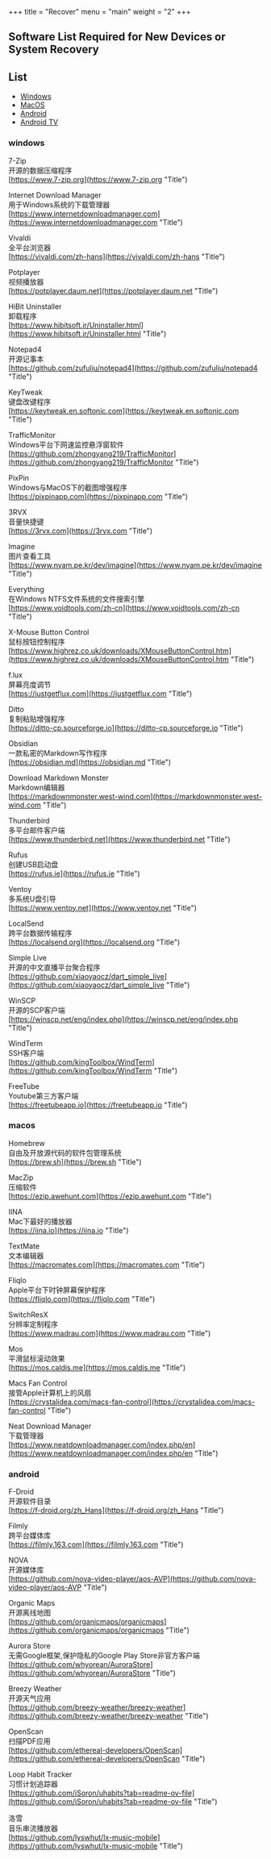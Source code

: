 +++
title = "Recover"
menu = "main"
weight = "2"
+++


## Software List Required for New Devices or System Recovery


## List
* [Windows](#windows)
* [MacOS](#macos)
* [Android](#android)
* [Android TV](#Android_TV)



### windows

7-Zip  
开源的数据压缩程序  
[https://www.7-zip.org](https://www.7-zip.org "Title")

Internet Download Manager  
用于Windows系统的下载管理器  
[https://www.internetdownloadmanager.com](https://www.internetdownloadmanager.com "Title")

Vivaldi  
全平台浏览器  
[https://vivaldi.com/zh-hans](https://vivaldi.com/zh-hans "Title")

Potplayer  
视频播放器  
[https://potplayer.daum.net](https://potplayer.daum.net "Title")

HiBit Uninstaller  
卸载程序  
[https://www.hibitsoft.ir/Uninstaller.html](https://www.hibitsoft.ir/Uninstaller.html "Title")

Notepad4  
开源记事本  
[https://github.com/zufuliu/notepad4](https://github.com/zufuliu/notepad4 "Title")

KeyTweak  
键盘改键程序  
[https://keytweak.en.softonic.com](https://keytweak.en.softonic.com "Title")

TrafficMonitor  
Windows平台下网速监控悬浮窗软件  
[https://github.com/zhongyang219/TrafficMonitor](https://github.com/zhongyang219/TrafficMonitor "Title")

PixPin  
Windows与MacOS下的截图增强程序  
[https://pixpinapp.com](https://pixpinapp.com "Title")

3RVX  
音量快捷键  
[https://3rvx.com](https://3rvx.com "Title")

Imagine  
图片查看工具  
[https://www.nyam.pe.kr/dev/imagine](https://www.nyam.pe.kr/dev/imagine "Title")

Everything  
在Windows NTFS文件系统的文件搜索引擎  
[https://www.voidtools.com/zh-cn](https://www.voidtools.com/zh-cn "Title")

X-Mouse Button Control  
鼠标按钮控制程序  
[https://www.highrez.co.uk/downloads/XMouseButtonControl.htm](https://www.highrez.co.uk/downloads/XMouseButtonControl.htm "Title")

f.lux  
屏幕亮度调节  
[https://justgetflux.com](https://justgetflux.com "Title")

Ditto  
复制粘贴增强程序  
[https://ditto-cp.sourceforge.io](https://ditto-cp.sourceforge.io "Title")

Obsidian  
一款私密的Markdown写作程序  
[https://obsidian.md](https://obsidian.md "Title")

Download Markdown Monster  
Markdown编辑器  
[https://markdownmonster.west-wind.com](https://markdownmonster.west-wind.com "Title")

Thunderbird  
多平台邮件客户端  
[https://www.thunderbird.net](https://www.thunderbird.net "Title")

Rufus  
创建USB启动盘  
[https://rufus.ie](https://rufus.ie "Title")

Ventoy  
多系统U盘引导  
[https://www.ventoy.net](https://www.ventoy.net "Title")

LocalSend  
跨平台数据传输程序  
[https://localsend.org](https://localsend.org "Title")

Simple Live  
开源的中文直播平台聚合程序  
[https://github.com/xiaoyaocz/dart_simple_live](https://github.com/xiaoyaocz/dart_simple_live "Title")

WinSCP  
开源的SCP客户端  
[https://winscp.net/eng/index.php](https://winscp.net/eng/index.php "Title")

WindTerm  
SSH客户端  
[https://github.com/kingToolbox/WindTerm](https://github.com/kingToolbox/WindTerm "Title")

FreeTube  
Youtube第三方客户端  
[https://freetubeapp.io](https://freetubeapp.io "Title")

### macos

Homebrew  
自由及开放源代码的软件包管理系统  
[https://brew.sh](https://brew.sh "Title")

MacZip  
压缩软件  
[https://ezip.awehunt.com](https://ezip.awehunt.com "Title")

IINA  
Mac下最好的播放器  
[https://iina.io](https://iina.io "Title")

TextMate  
文本编辑器  
[https://macromates.com](https://macromates.com "Title")

Fliqlo  
Apple平台下时钟屏幕保护程序  
[https://fliqlo.com](https://fliqlo.com "Title")

SwitchResX  
分辨率定制程序  
[https://www.madrau.com](https://www.madrau.com "Title")

Mos  
平滑鼠标滚动效果  
[https://mos.caldis.me](https://mos.caldis.me "Title")

Macs Fan Control  
接管Apple计算机上的风扇  
[https://crystalidea.com/macs-fan-control](https://crystalidea.com/macs-fan-control "Title")

Neat Download Manager  
下载管理器  
[https://www.neatdownloadmanager.com/index.php/en](https://www.neatdownloadmanager.com/index.php/en "Title")

### android

F-Droid  
开源软件目录  
[https://f-droid.org/zh_Hans](https://f-droid.org/zh_Hans "Title")

Filmly  
跨平台媒体库  
[https://filmly.163.com](https://filmly.163.com "Title")

NOVA  
开源媒体库  
[https://github.com/nova-video-player/aos-AVP](https://github.com/nova-video-player/aos-AVP "Title")

Organic Maps  
开源离线地图  
[https://github.com/organicmaps/organicmaps](https://github.com/organicmaps/organicmaps "Title")

Aurora Store  
无需Google框架,保护隐私的Google Play Store非官方客户端  
[https://github.com/whyorean/AuroraStore](https://github.com/whyorean/AuroraStore "Title")

Breezy Weather  
开源天气应用  
[https://github.com/breezy-weather/breezy-weather](https://github.com/breezy-weather/breezy-weather "Title")

OpenScan  
扫描PDF应用  
[https://github.com/ethereal-developers/OpenScan](https://github.com/ethereal-developers/OpenScan "Title")

Loop Habit Tracker  
习惯计划追踪器  
[https://github.com/iSoron/uhabits?tab=readme-ov-file](https://github.com/iSoron/uhabits?tab=readme-ov-file "Title")

洛雪  
音乐串流播放器  
[https://github.com/lyswhut/lx-music-mobile](https://github.com/lyswhut/lx-music-mobile "Title")


